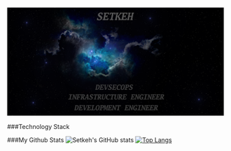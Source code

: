 [![MasterHead](images/banner.png)](https://github.com/setkeh)

###Technology Stack

###My Github Stats
![Setkeh's GitHub stats](https://github-readme-stats.vercel.app/api?username=setkeh&count_private=true?theme=dark) [![Top Langs](https://github-readme-stats.vercel.app/api/top-langs/?username=setkeh?theme=dark)](https://github.com/setkeh)

<!--
**setkeh/setkeh** is a ✨ _special_ ✨ repository because its `README.md` (this file) appears on your GitHub profile.

Here are some ideas to get you started:

- 🔭 I’m currently working on ...
- 🌱 I’m currently learning ...
- 👯 I’m looking to collaborate on ...
- 🤔 I’m looking for help with ...
- 💬 Ask me about ...
- 📫 How to reach me: ...
- 😄 Pronouns: ...
- ⚡ Fun fact: ...
-->
